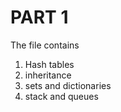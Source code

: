 # PART 1

The file contains
1. Hash tables
2. inheritance
3. sets and dictionaries
4. stack and queues
